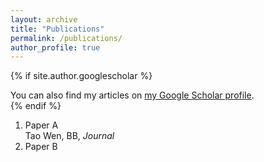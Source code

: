 ```yaml
---
layout: archive
title: "Publications"
permalink: /publications/
author_profile: true
---
```


{% if site.author.googlescholar %}
  <div class="wordwrap">You can also find my articles on <a href="{{[site.author.googlescholar](https://scholar.google.com/citations?hl=en&user=edoHbXEAAAAJ)}}">my Google Scholar profile</a>.</div>
{% endif %}

1. Paper A<br>
  Tao Wen, BB, *Journal*
2. Paper B